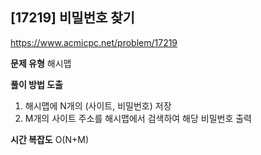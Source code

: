 ## [17219] 비밀번호 찾기

https://www.acmicpc.net/problem/17219

**문제 유형**
해시맵

**풀이 방법 도출**

1. 해시맵에 N개의 (사이트, 비밀번호) 저장
2. M개의 사이트 주소를 해시맵에서 검색하여 해당 비밀번호 출력

**시간 복잡도**
O(N+M)
